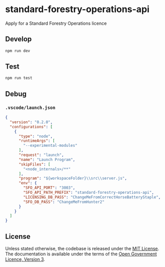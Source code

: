 # standard-forestry-operations-api

Apply for a Standard Forestry Operations licence

## Develop

```sh
npm run dev
```

## Test

```sh
npm run test
```

## Debug

### `.vscode/launch.json`

```json
{
  "version": "0.2.0",
  "configurations": [
    {
      "type": "node",
      "runtimeArgs": [
        "--experimental-modules"
      ],
      "request": "launch",
      "name": "Launch Program",
      "skipFiles": [
        "<node_internals>/**"
      ],
      "program": "${workspaceFolder}\\src\\server.js",
      "env": {
        "SFO_API_PORT": "3003",
        "SFO_API_PATH_PREFIX": "standard-forestry-operations-api",
        "LICENSING_DB_PASS": "ChangeMeFromCorrectHorseBatteryStaple",
        "SFO_DB_PASS": "ChangeMeFromHunter2"
      }
    }
  ]
}
```

## License

Unless stated otherwise, the codebase is released under the [MIT License](LICENSE.txt). The documentation is available under the terms of the [Open Government Licence, Version 3](LICENSE-OGL.md).
